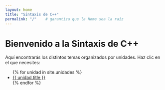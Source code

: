 ```yaml
---
layout: home
title: "Sintaxis de C++"
permalink: "/"    # garantiza que la Home sea la raíz
---
```


# Bienvenido a la Sintaxis de C++

Aquí encontrarás los distintos temas organizados por unidades. Haz clic en el que necesites:

<ul>
{% for unidad in site.unidades %}
  <li>
    <a href="{{ unidad.url }}">{{ unidad.title }}</a>
  </li>
{% endfor %}
</ul>

